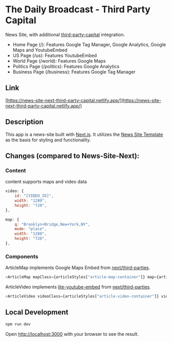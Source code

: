 # The Daily Broadcast - Third Party Capital

News Site, with additional [third-party-capital](https://github.com/GoogleChromeLabs/third-party-capital) integration.

- Home Page (/): Features Google Tag Manager, Google Analytics, Google Maps and YoutubeEmbed
- US Page (/us): Features YoutubeEmbed
- World Page (/world): Features Google Maps
- Politics Page (/politics): Features Google Analytics
- Business Page (/business): Features Google Tag Manager

## Link

[https://news-site-next-third-party-capital.netlify.app/](https://news-site-next-third-party-capital.netlify.app/)

## Description

This app is a news-site built with [Next.js](https://nextjs.org/). It utilizes the [News Site Template](https://github.com/flashdesignory/news-site-template) as the basis for styling and functionality.

## Changes (compared to News-Site-Next):

### Content

content supports maps and video data

```JavaScript
video: {
    id: "[VIDEO_ID]",
    width: "1280",
    height: "720",
},
```

```JavaScript
map: {
    q: "Brooklyn+Bridge,New+York,NY",
    mode: "place",
    width: "1280",
    height: "720",
},
```

### Components

ArticleMap implements Google Maps Embed from [next/third-parties](https://github.com/vercel/next.js/tree/canary/packages/third-parties).

```JavaScript
<ArticleMap mapClass={articleStyles["article-map-container"]} map={article.map} meta={article.meta} />
```

ArticleVideo implements [lite-youtube-embed](https://github.com/paulirish/lite-youtube-embed) from [next/third-parties](https://github.com/vercel/next.js/tree/canary/packages/third-parties).
```JavaScript
<ArticleVideo videoClass={articleStyles["article-video-container"]} video={article.video} meta={article.meta} />
```

## Local Development

```bash
npm run dev
```

Open [http://localhost:3000](http://localhost:3000) with your browser to see the result.

